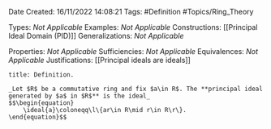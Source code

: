 <div class="topSpace"></div>

Date Created: 16/11/2022 14:08:21
Tags: #Definition #Topics/Ring_Theory

Types: _Not Applicable_
Examples: _Not Applicable_
Constructions: [[Principal Ideal Domain (PID)]]
Generalizations: _Not Applicable_

Properties: _Not Applicable_
Sufficiencies: _Not Applicable_
Equivalences: _Not Applicable_
Justifications: [[Principal ideals are ideals]]

``` ad-Definition
title: Definition.

_Let $R$ be a commutative ring and fix $a\in R$. The **principal ideal generated by $a$ in $R$** is the ideal_
$$\begin{equation}
    \ideal{a}\coloneqq\l\{ar\in R\mid r\in R\r\}.
\end{equation}$$

```
